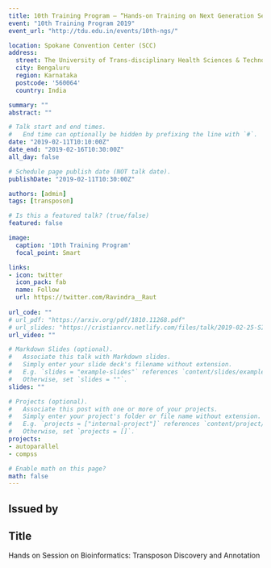 ```yaml
---
title: 10th Training Program – “Hands-on Training on Next Generation Sequencing, Analysis & its Applications”
event: "10th Training Program 2019"
event_url: "http://tdu.edu.in/events/10th-ngs/"

location: Spokane Convention Center (SCC)
address:
  street: The University of Trans-disciplinary Health Sciences & Technology
  city: Bengaluru
  region: Karnataka
  postcode: '560064'
  country: India

summary: ""
abstract: ""

# Talk start and end times.
#   End time can optionally be hidden by prefixing the line with `#`.
date: "2019-02-11T10:10:00Z"
date_end: "2019-02-16T10:30:00Z"
all_day: false

# Schedule page publish date (NOT talk date).
publishDate: "2019-02-11T10:30:00Z"

authors: [admin]
tags: [transposon]

# Is this a featured talk? (true/false)
featured: false

image:
  caption: '10th Training Program'
  focal_point: Smart

links:
- icon: twitter
  icon_pack: fab
  name: Follow
  url: https://twitter.com/Ravindra__Raut
  
url_code: ""
# url_pdf: "https://arxiv.org/pdf/1810.11268.pdf"
# url_slides: "https://cristianrcv.netlify.com/files/talk/2019-02-25-SIAMCSE19-autoparallel-presentation.pdf"
url_video: ""

# Markdown Slides (optional).
#   Associate this talk with Markdown slides.
#   Simply enter your slide deck's filename without extension.
#   E.g. `slides = "example-slides"` references `content/slides/example-slides.md`.
#   Otherwise, set `slides = ""`.
slides: ""

# Projects (optional).
#   Associate this post with one or more of your projects.
#   Simply enter your project's folder or file name without extension.
#   E.g. `projects = ["internal-project"]` references `content/project/deep-learning/index.md`.
#   Otherwise, set `projects = []`.
projects:
- autoparallel
- compss

# Enable math on this page?
math: false
---
```


<h2>Issued by</h2>


<h2>Title</h2>

Hands on Session on Bioinformatics: Transposon Discovery and Annotation
